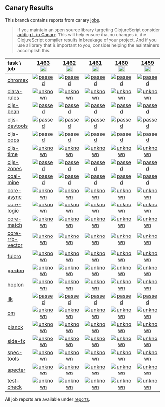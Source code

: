 ## Canary Results

This branch contains reports from canary [jobs](https://github.com/cljs-oss/canary/tree/jobs).

> If you maintain an open source library targeting ClojureScript consider [adding it to Canary](https://github.com/cljs-oss/canary/tree/master#how-to-participate). This will help ensure that no changes to the ClojureScript compiler results in breakage of your project. And if you use a library that is important to you, consider helping the maintainers accomplish this.

[//]: # (begin_overview_table)

| task \ job | <a href="reports/2020/07/10/job-001463-1.10.809-0ea117bd" title="job #1463&#xA;&#xA;job&#xA;&#xA;requested by BinaryAge Bot (@babot) on 2020-07-10T11:04:30Z">1463<br/><img width=20 height=20 src="https://avatars0.githubusercontent.com/u/1476765?v=4&s=60"></a> | <a href="reports/2020/07/09/job-001462-1.10.809-0ea117bd" title="job #1462&#xA;&#xA;job&#xA;&#xA;requested by BinaryAge Bot (@babot) on 2020-07-09T11:04:48Z">1462<br/><img width=20 height=20 src="https://avatars0.githubusercontent.com/u/1476765?v=4&s=60"></a> | <a href="reports/2020/07/08/job-001461-1.10.807-6691bae1" title="job #1461&#xA;&#xA;job&#xA;&#xA;requested by BinaryAge Bot (@babot) on 2020-07-08T11:04:39Z">1461<br/><img width=20 height=20 src="https://avatars0.githubusercontent.com/u/1476765?v=4&s=60"></a> | <a href="reports/2020/07/07/job-001460-1.10.807-6691bae1" title="job #1460&#xA;&#xA;job&#xA;&#xA;requested by BinaryAge Bot (@babot) on 2020-07-07T11:04:43Z">1460<br/><img width=20 height=20 src="https://avatars0.githubusercontent.com/u/1476765?v=4&s=60"></a> | <a href="reports/2020/07/06/job-001459-1.10.807-6691bae1" title="job #1459&#xA;&#xA;job&#xA;&#xA;requested by BinaryAge Bot (@babot) on 2020-07-06T11:04:45Z">1459<br/><img width=20 height=20 src="https://avatars0.githubusercontent.com/u/1476765?v=4&s=60"></a> | <a href="reports/2020/07/05/job-001458-1.10.807-6691bae1" title="job #1458&#xA;&#xA;job&#xA;&#xA;requested by BinaryAge Bot (@babot) on 2020-07-05T11:04:49Z">1458<br/><img width=20 height=20 src="https://avatars0.githubusercontent.com/u/1476765?v=4&s=60"></a> | <a href="reports/2020/07/04/job-001457-1.10.806-a19f8e04" title="job #1457&#xA;&#xA;job&#xA;&#xA;requested by BinaryAge Bot (@babot) on 2020-07-04T11:04:48Z">1457<br/><img width=20 height=20 src="https://avatars0.githubusercontent.com/u/1476765?v=4&s=60"></a> | <a href="reports/2020/07/03/job-001456-1.10.806-a19f8e04" title="job #1456&#xA;&#xA;job&#xA;&#xA;requested by BinaryAge Bot (@babot) on 2020-07-03T11:04:35Z">1456<br/><img width=20 height=20 src="https://avatars0.githubusercontent.com/u/1476765?v=4&s=60"></a> | <a href="reports/2020/07/02/job-001455-1.10.806-a19f8e04" title="job #1455&#xA;&#xA;job&#xA;&#xA;requested by BinaryAge Bot (@babot) on 2020-07-02T11:04:46Z">1455<br/><img width=20 height=20 src="https://avatars0.githubusercontent.com/u/1476765?v=4&s=60"></a> | <a href="reports/2020/07/01/job-001454-1.10.806-a19f8e04" title="job #1454&#xA;&#xA;job&#xA;&#xA;requested by BinaryAge Bot (@babot) on 2020-07-01T11:04:36Z">1454<br/><img width=20 height=20 src="https://avatars0.githubusercontent.com/u/1476765?v=4&s=60"></a> |
| :--- | :---: | :---: | :---: | :---: | :---: | :---: | :---: | :---: | :---: | :---: |
| [chromex](https://github.com/binaryage/chromex) | <a href="reports/2020/07/10/job-001463-1.10.809-0ea117bd#-chromex"><img title="passed" src="http://box.binaryage.com/s-passed.svg"><a> | <a href="reports/2020/07/09/job-001462-1.10.809-0ea117bd#-chromex"><img title="passed" src="http://box.binaryage.com/s-passed.svg"><a> | <a href="reports/2020/07/08/job-001461-1.10.807-6691bae1#-chromex"><img title="passed" src="http://box.binaryage.com/s-passed.svg"><a> | <a href="reports/2020/07/07/job-001460-1.10.807-6691bae1#-chromex"><img title="passed" src="http://box.binaryage.com/s-passed.svg"><a> | <a href="reports/2020/07/06/job-001459-1.10.807-6691bae1#-chromex"><img title="passed" src="http://box.binaryage.com/s-passed.svg"><a> | <a href="reports/2020/07/05/job-001458-1.10.807-6691bae1#-chromex"><img title="passed" src="http://box.binaryage.com/s-passed.svg"><a> | <a href="reports/2020/07/04/job-001457-1.10.806-a19f8e04#-chromex"><img title="passed" src="http://box.binaryage.com/s-passed.svg"><a> | <a href="reports/2020/07/03/job-001456-1.10.806-a19f8e04#-chromex"><img title="passed" src="http://box.binaryage.com/s-passed.svg"><a> | <a href="reports/2020/07/02/job-001455-1.10.806-a19f8e04#-chromex"><img title="passed" src="http://box.binaryage.com/s-passed.svg"><a> | <a href="reports/2020/07/01/job-001454-1.10.806-a19f8e04#-chromex"><img title="passed" src="http://box.binaryage.com/s-passed.svg"><a> |
| [clara-rules](https://github.com/cerner/clara-rules) | <a href="reports/2020/07/10/job-001463-1.10.809-0ea117bd#-clara-rules"><img title="unknown" src="http://box.binaryage.com/s-unknown.svg"><a> | <a href="reports/2020/07/09/job-001462-1.10.809-0ea117bd#-clara-rules"><img title="unknown" src="http://box.binaryage.com/s-unknown.svg"><a> | <a href="reports/2020/07/08/job-001461-1.10.807-6691bae1#-clara-rules"><img title="unknown" src="http://box.binaryage.com/s-unknown.svg"><a> | <a href="reports/2020/07/07/job-001460-1.10.807-6691bae1#-clara-rules"><img title="unknown" src="http://box.binaryage.com/s-unknown.svg"><a> | <a href="reports/2020/07/06/job-001459-1.10.807-6691bae1#-clara-rules"><img title="unknown" src="http://box.binaryage.com/s-unknown.svg"><a> | <a href="reports/2020/07/05/job-001458-1.10.807-6691bae1#-clara-rules"><img title="unknown" src="http://box.binaryage.com/s-unknown.svg"><a> | <a href="reports/2020/07/04/job-001457-1.10.806-a19f8e04#-clara-rules"><img title="unknown" src="http://box.binaryage.com/s-unknown.svg"><a> | <a href="reports/2020/07/03/job-001456-1.10.806-a19f8e04#-clara-rules"><img title="unknown" src="http://box.binaryage.com/s-unknown.svg"><a> | <a href="reports/2020/07/02/job-001455-1.10.806-a19f8e04#-clara-rules"><img title="unknown" src="http://box.binaryage.com/s-unknown.svg"><a> | <a href="reports/2020/07/01/job-001454-1.10.806-a19f8e04#-clara-rules"><img title="unknown" src="http://box.binaryage.com/s-unknown.svg"><a> |
| [cljs-bean](https://github.com/mfikes/cljs-bean) | <a href="reports/2020/07/10/job-001463-1.10.809-0ea117bd#-cljs-bean"><img title="passed" src="http://box.binaryage.com/s-passed.svg"><a> | <a href="reports/2020/07/09/job-001462-1.10.809-0ea117bd#-cljs-bean"><img title="passed" src="http://box.binaryage.com/s-passed.svg"><a> | <a href="reports/2020/07/08/job-001461-1.10.807-6691bae1#-cljs-bean"><img title="passed" src="http://box.binaryage.com/s-passed.svg"><a> | <a href="reports/2020/07/07/job-001460-1.10.807-6691bae1#-cljs-bean"><img title="passed" src="http://box.binaryage.com/s-passed.svg"><a> | <a href="reports/2020/07/06/job-001459-1.10.807-6691bae1#-cljs-bean"><img title="passed" src="http://box.binaryage.com/s-passed.svg"><a> | <a href="reports/2020/07/05/job-001458-1.10.807-6691bae1#-cljs-bean"><img title="passed" src="http://box.binaryage.com/s-passed.svg"><a> | <a href="reports/2020/07/04/job-001457-1.10.806-a19f8e04#-cljs-bean"><img title="passed" src="http://box.binaryage.com/s-passed.svg"><a> | <a href="reports/2020/07/03/job-001456-1.10.806-a19f8e04#-cljs-bean"><img title="passed" src="http://box.binaryage.com/s-passed.svg"><a> | <a href="reports/2020/07/02/job-001455-1.10.806-a19f8e04#-cljs-bean"><img title="passed" src="http://box.binaryage.com/s-passed.svg"><a> | <a href="reports/2020/07/01/job-001454-1.10.806-a19f8e04#-cljs-bean"><img title="passed" src="http://box.binaryage.com/s-passed.svg"><a> |
| [cljs-devtools](https://github.com/binaryage/cljs-devtools) | <a href="reports/2020/07/10/job-001463-1.10.809-0ea117bd#-cljs-devtools"><img title="passed" src="http://box.binaryage.com/s-passed.svg"><a> | <a href="reports/2020/07/09/job-001462-1.10.809-0ea117bd#-cljs-devtools"><img title="passed" src="http://box.binaryage.com/s-passed.svg"><a> | <a href="reports/2020/07/08/job-001461-1.10.807-6691bae1#-cljs-devtools"><img title="passed" src="http://box.binaryage.com/s-passed.svg"><a> | <a href="reports/2020/07/07/job-001460-1.10.807-6691bae1#-cljs-devtools"><img title="passed" src="http://box.binaryage.com/s-passed.svg"><a> | <a href="reports/2020/07/06/job-001459-1.10.807-6691bae1#-cljs-devtools"><img title="passed" src="http://box.binaryage.com/s-passed.svg"><a> | <a href="reports/2020/07/05/job-001458-1.10.807-6691bae1#-cljs-devtools"><img title="passed" src="http://box.binaryage.com/s-passed.svg"><a> | <a href="reports/2020/07/04/job-001457-1.10.806-a19f8e04#-cljs-devtools"><img title="passed" src="http://box.binaryage.com/s-passed.svg"><a> | <a href="reports/2020/07/03/job-001456-1.10.806-a19f8e04#-cljs-devtools"><img title="passed" src="http://box.binaryage.com/s-passed.svg"><a> | <a href="reports/2020/07/02/job-001455-1.10.806-a19f8e04#-cljs-devtools"><img title="passed" src="http://box.binaryage.com/s-passed.svg"><a> | <a href="reports/2020/07/01/job-001454-1.10.806-a19f8e04#-cljs-devtools"><img title="passed" src="http://box.binaryage.com/s-passed.svg"><a> |
| [cljs-oops](https://github.com/binaryage/cljs-oops) | <a href="reports/2020/07/10/job-001463-1.10.809-0ea117bd#-cljs-oops"><img title="passed" src="http://box.binaryage.com/s-passed.svg"><a> | <a href="reports/2020/07/09/job-001462-1.10.809-0ea117bd#-cljs-oops"><img title="passed" src="http://box.binaryage.com/s-passed.svg"><a> | <a href="reports/2020/07/08/job-001461-1.10.807-6691bae1#-cljs-oops"><img title="passed" src="http://box.binaryage.com/s-passed.svg"><a> | <a href="reports/2020/07/07/job-001460-1.10.807-6691bae1#-cljs-oops"><img title="passed" src="http://box.binaryage.com/s-passed.svg"><a> | <a href="reports/2020/07/06/job-001459-1.10.807-6691bae1#-cljs-oops"><img title="passed" src="http://box.binaryage.com/s-passed.svg"><a> | <a href="reports/2020/07/05/job-001458-1.10.807-6691bae1#-cljs-oops"><img title="passed" src="http://box.binaryage.com/s-passed.svg"><a> | <a href="reports/2020/07/04/job-001457-1.10.806-a19f8e04#-cljs-oops"><img title="passed" src="http://box.binaryage.com/s-passed.svg"><a> | <a href="reports/2020/07/03/job-001456-1.10.806-a19f8e04#-cljs-oops"><img title="passed" src="http://box.binaryage.com/s-passed.svg"><a> | <a href="reports/2020/07/02/job-001455-1.10.806-a19f8e04#-cljs-oops"><img title="passed" src="http://box.binaryage.com/s-passed.svg"><a> | <a href="reports/2020/07/01/job-001454-1.10.806-a19f8e04#-cljs-oops"><img title="passed" src="http://box.binaryage.com/s-passed.svg"><a> |
| [cljs-time](https://github.com/andrewmcveigh/cljs-time) | <a href="reports/2020/07/10/job-001463-1.10.809-0ea117bd#-cljs-time"><img title="unknown" src="http://box.binaryage.com/s-unknown.svg"><a> | <a href="reports/2020/07/09/job-001462-1.10.809-0ea117bd#-cljs-time"><img title="unknown" src="http://box.binaryage.com/s-unknown.svg"><a> | <a href="reports/2020/07/08/job-001461-1.10.807-6691bae1#-cljs-time"><img title="unknown" src="http://box.binaryage.com/s-unknown.svg"><a> | <a href="reports/2020/07/07/job-001460-1.10.807-6691bae1#-cljs-time"><img title="unknown" src="http://box.binaryage.com/s-unknown.svg"><a> | <a href="reports/2020/07/06/job-001459-1.10.807-6691bae1#-cljs-time"><img title="unknown" src="http://box.binaryage.com/s-unknown.svg"><a> | <a href="reports/2020/07/05/job-001458-1.10.807-6691bae1#-cljs-time"><img title="unknown" src="http://box.binaryage.com/s-unknown.svg"><a> | <a href="reports/2020/07/04/job-001457-1.10.806-a19f8e04#-cljs-time"><img title="unknown" src="http://box.binaryage.com/s-unknown.svg"><a> | <a href="reports/2020/07/03/job-001456-1.10.806-a19f8e04#-cljs-time"><img title="unknown" src="http://box.binaryage.com/s-unknown.svg"><a> | <a href="reports/2020/07/02/job-001455-1.10.806-a19f8e04#-cljs-time"><img title="unknown" src="http://box.binaryage.com/s-unknown.svg"><a> | <a href="reports/2020/07/01/job-001454-1.10.806-a19f8e04#-cljs-time"><img title="unknown" src="http://box.binaryage.com/s-unknown.svg"><a> |
| [cljs-zones](https://github.com/binaryage/cljs-zones) | <a href="reports/2020/07/10/job-001463-1.10.809-0ea117bd#-cljs-zones"><img title="passed" src="http://box.binaryage.com/s-passed.svg"><a> | <a href="reports/2020/07/09/job-001462-1.10.809-0ea117bd#-cljs-zones"><img title="passed" src="http://box.binaryage.com/s-passed.svg"><a> | <a href="reports/2020/07/08/job-001461-1.10.807-6691bae1#-cljs-zones"><img title="passed" src="http://box.binaryage.com/s-passed.svg"><a> | <a href="reports/2020/07/07/job-001460-1.10.807-6691bae1#-cljs-zones"><img title="passed" src="http://box.binaryage.com/s-passed.svg"><a> | <a href="reports/2020/07/06/job-001459-1.10.807-6691bae1#-cljs-zones"><img title="passed" src="http://box.binaryage.com/s-passed.svg"><a> | <a href="reports/2020/07/05/job-001458-1.10.807-6691bae1#-cljs-zones"><img title="passed" src="http://box.binaryage.com/s-passed.svg"><a> | <a href="reports/2020/07/04/job-001457-1.10.806-a19f8e04#-cljs-zones"><img title="passed" src="http://box.binaryage.com/s-passed.svg"><a> | <a href="reports/2020/07/03/job-001456-1.10.806-a19f8e04#-cljs-zones"><img title="passed" src="http://box.binaryage.com/s-passed.svg"><a> | <a href="reports/2020/07/02/job-001455-1.10.806-a19f8e04#-cljs-zones"><img title="passed" src="http://box.binaryage.com/s-passed.svg"><a> | <a href="reports/2020/07/01/job-001454-1.10.806-a19f8e04#-cljs-zones"><img title="passed" src="http://box.binaryage.com/s-passed.svg"><a> |
| [coal-mine](https://github.com/mfikes/coal-mine) | <a href="reports/2020/07/10/job-001463-1.10.809-0ea117bd#-coal-mine"><img title="passed" src="http://box.binaryage.com/s-passed.svg"><a> | <a href="reports/2020/07/09/job-001462-1.10.809-0ea117bd#-coal-mine"><img title="passed" src="http://box.binaryage.com/s-passed.svg"><a> | <a href="reports/2020/07/08/job-001461-1.10.807-6691bae1#-coal-mine"><img title="passed" src="http://box.binaryage.com/s-passed.svg"><a> | <a href="reports/2020/07/07/job-001460-1.10.807-6691bae1#-coal-mine"><img title="passed" src="http://box.binaryage.com/s-passed.svg"><a> | <a href="reports/2020/07/06/job-001459-1.10.807-6691bae1#-coal-mine"><img title="passed" src="http://box.binaryage.com/s-passed.svg"><a> | <a href="reports/2020/07/05/job-001458-1.10.807-6691bae1#-coal-mine"><img title="passed" src="http://box.binaryage.com/s-passed.svg"><a> | <a href="reports/2020/07/04/job-001457-1.10.806-a19f8e04#-coal-mine"><img title="passed" src="http://box.binaryage.com/s-passed.svg"><a> | <a href="reports/2020/07/03/job-001456-1.10.806-a19f8e04#-coal-mine"><img title="passed" src="http://box.binaryage.com/s-passed.svg"><a> | <a href="reports/2020/07/02/job-001455-1.10.806-a19f8e04#-coal-mine"><img title="passed" src="http://box.binaryage.com/s-passed.svg"><a> | <a href="reports/2020/07/01/job-001454-1.10.806-a19f8e04#-coal-mine"><img title="passed" src="http://box.binaryage.com/s-passed.svg"><a> |
| [core-async](https://github.com/clojure/core.async) | <a href="reports/2020/07/10/job-001463-1.10.809-0ea117bd#-core-async"><img title="unknown" src="http://box.binaryage.com/s-unknown.svg"><a> | <a href="reports/2020/07/09/job-001462-1.10.809-0ea117bd#-core-async"><img title="unknown" src="http://box.binaryage.com/s-unknown.svg"><a> | <a href="reports/2020/07/08/job-001461-1.10.807-6691bae1#-core-async"><img title="unknown" src="http://box.binaryage.com/s-unknown.svg"><a> | <a href="reports/2020/07/07/job-001460-1.10.807-6691bae1#-core-async"><img title="unknown" src="http://box.binaryage.com/s-unknown.svg"><a> | <a href="reports/2020/07/06/job-001459-1.10.807-6691bae1#-core-async"><img title="unknown" src="http://box.binaryage.com/s-unknown.svg"><a> | <a href="reports/2020/07/05/job-001458-1.10.807-6691bae1#-core-async"><img title="unknown" src="http://box.binaryage.com/s-unknown.svg"><a> | <a href="reports/2020/07/04/job-001457-1.10.806-a19f8e04#-core-async"><img title="unknown" src="http://box.binaryage.com/s-unknown.svg"><a> | <a href="reports/2020/07/03/job-001456-1.10.806-a19f8e04#-core-async"><img title="unknown" src="http://box.binaryage.com/s-unknown.svg"><a> | <a href="reports/2020/07/02/job-001455-1.10.806-a19f8e04#-core-async"><img title="unknown" src="http://box.binaryage.com/s-unknown.svg"><a> | <a href="reports/2020/07/01/job-001454-1.10.806-a19f8e04#-core-async"><img title="unknown" src="http://box.binaryage.com/s-unknown.svg"><a> |
| [core-logic](https://github.com/clojure/core.logic) | <a href="reports/2020/07/10/job-001463-1.10.809-0ea117bd#-core-logic"><img title="unknown" src="http://box.binaryage.com/s-unknown.svg"><a> | <a href="reports/2020/07/09/job-001462-1.10.809-0ea117bd#-core-logic"><img title="unknown" src="http://box.binaryage.com/s-unknown.svg"><a> | <a href="reports/2020/07/08/job-001461-1.10.807-6691bae1#-core-logic"><img title="unknown" src="http://box.binaryage.com/s-unknown.svg"><a> | <a href="reports/2020/07/07/job-001460-1.10.807-6691bae1#-core-logic"><img title="unknown" src="http://box.binaryage.com/s-unknown.svg"><a> | <a href="reports/2020/07/06/job-001459-1.10.807-6691bae1#-core-logic"><img title="unknown" src="http://box.binaryage.com/s-unknown.svg"><a> | <a href="reports/2020/07/05/job-001458-1.10.807-6691bae1#-core-logic"><img title="unknown" src="http://box.binaryage.com/s-unknown.svg"><a> | <a href="reports/2020/07/04/job-001457-1.10.806-a19f8e04#-core-logic"><img title="unknown" src="http://box.binaryage.com/s-unknown.svg"><a> | <a href="reports/2020/07/03/job-001456-1.10.806-a19f8e04#-core-logic"><img title="unknown" src="http://box.binaryage.com/s-unknown.svg"><a> | <a href="reports/2020/07/02/job-001455-1.10.806-a19f8e04#-core-logic"><img title="unknown" src="http://box.binaryage.com/s-unknown.svg"><a> | <a href="reports/2020/07/01/job-001454-1.10.806-a19f8e04#-core-logic"><img title="unknown" src="http://box.binaryage.com/s-unknown.svg"><a> |
| [core-match](https://github.com/clojure/core.match) | <a href="reports/2020/07/10/job-001463-1.10.809-0ea117bd#-core-match"><img title="unknown" src="http://box.binaryage.com/s-unknown.svg"><a> | <a href="reports/2020/07/09/job-001462-1.10.809-0ea117bd#-core-match"><img title="unknown" src="http://box.binaryage.com/s-unknown.svg"><a> | <a href="reports/2020/07/08/job-001461-1.10.807-6691bae1#-core-match"><img title="unknown" src="http://box.binaryage.com/s-unknown.svg"><a> | <a href="reports/2020/07/07/job-001460-1.10.807-6691bae1#-core-match"><img title="unknown" src="http://box.binaryage.com/s-unknown.svg"><a> | <a href="reports/2020/07/06/job-001459-1.10.807-6691bae1#-core-match"><img title="unknown" src="http://box.binaryage.com/s-unknown.svg"><a> | <a href="reports/2020/07/05/job-001458-1.10.807-6691bae1#-core-match"><img title="unknown" src="http://box.binaryage.com/s-unknown.svg"><a> | <a href="reports/2020/07/04/job-001457-1.10.806-a19f8e04#-core-match"><img title="unknown" src="http://box.binaryage.com/s-unknown.svg"><a> | <a href="reports/2020/07/03/job-001456-1.10.806-a19f8e04#-core-match"><img title="unknown" src="http://box.binaryage.com/s-unknown.svg"><a> | <a href="reports/2020/07/02/job-001455-1.10.806-a19f8e04#-core-match"><img title="unknown" src="http://box.binaryage.com/s-unknown.svg"><a> | <a href="reports/2020/07/01/job-001454-1.10.806-a19f8e04#-core-match"><img title="unknown" src="http://box.binaryage.com/s-unknown.svg"><a> |
| [core-rrb-vector](https://github.com/clojure/core.rrb-vector) | <a href="reports/2020/07/10/job-001463-1.10.809-0ea117bd#-core-rrb-vector"><img title="unknown" src="http://box.binaryage.com/s-unknown.svg"><a> | <a href="reports/2020/07/09/job-001462-1.10.809-0ea117bd#-core-rrb-vector"><img title="unknown" src="http://box.binaryage.com/s-unknown.svg"><a> | <a href="reports/2020/07/08/job-001461-1.10.807-6691bae1#-core-rrb-vector"><img title="unknown" src="http://box.binaryage.com/s-unknown.svg"><a> | <a href="reports/2020/07/07/job-001460-1.10.807-6691bae1#-core-rrb-vector"><img title="unknown" src="http://box.binaryage.com/s-unknown.svg"><a> | <a href="reports/2020/07/06/job-001459-1.10.807-6691bae1#-core-rrb-vector"><img title="unknown" src="http://box.binaryage.com/s-unknown.svg"><a> | <a href="reports/2020/07/05/job-001458-1.10.807-6691bae1#-core-rrb-vector"><img title="unknown" src="http://box.binaryage.com/s-unknown.svg"><a> | <a href="reports/2020/07/04/job-001457-1.10.806-a19f8e04#-core-rrb-vector"><img title="unknown" src="http://box.binaryage.com/s-unknown.svg"><a> | <a href="reports/2020/07/03/job-001456-1.10.806-a19f8e04#-core-rrb-vector"><img title="unknown" src="http://box.binaryage.com/s-unknown.svg"><a> | <a href="reports/2020/07/02/job-001455-1.10.806-a19f8e04#-core-rrb-vector"><img title="unknown" src="http://box.binaryage.com/s-unknown.svg"><a> | <a href="reports/2020/07/01/job-001454-1.10.806-a19f8e04#-core-rrb-vector"><img title="unknown" src="http://box.binaryage.com/s-unknown.svg"><a> |
| [fulcro](https://github.com/fulcrologic/fulcro) | <a href="reports/2020/07/10/job-001463-1.10.809-0ea117bd#-fulcro"><img title="unknown" src="http://box.binaryage.com/s-unknown.svg"><a> | <a href="reports/2020/07/09/job-001462-1.10.809-0ea117bd#-fulcro"><img title="unknown" src="http://box.binaryage.com/s-unknown.svg"><a> | <a href="reports/2020/07/08/job-001461-1.10.807-6691bae1#-fulcro"><img title="unknown" src="http://box.binaryage.com/s-unknown.svg"><a> | <a href="reports/2020/07/07/job-001460-1.10.807-6691bae1#-fulcro"><img title="unknown" src="http://box.binaryage.com/s-unknown.svg"><a> | <a href="reports/2020/07/06/job-001459-1.10.807-6691bae1#-fulcro"><img title="unknown" src="http://box.binaryage.com/s-unknown.svg"><a> | <a href="reports/2020/07/05/job-001458-1.10.807-6691bae1#-fulcro"><img title="unknown" src="http://box.binaryage.com/s-unknown.svg"><a> | <a href="reports/2020/07/04/job-001457-1.10.806-a19f8e04#-fulcro"><img title="unknown" src="http://box.binaryage.com/s-unknown.svg"><a> | <a href="reports/2020/07/03/job-001456-1.10.806-a19f8e04#-fulcro"><img title="unknown" src="http://box.binaryage.com/s-unknown.svg"><a> | <a href="reports/2020/07/02/job-001455-1.10.806-a19f8e04#-fulcro"><img title="unknown" src="http://box.binaryage.com/s-unknown.svg"><a> | <a href="reports/2020/07/01/job-001454-1.10.806-a19f8e04#-fulcro"><img title="unknown" src="http://box.binaryage.com/s-unknown.svg"><a> |
| [garden](https://github.com/noprompt/garden) | <a href="reports/2020/07/10/job-001463-1.10.809-0ea117bd#-garden"><img title="unknown" src="http://box.binaryage.com/s-unknown.svg"><a> | <a href="reports/2020/07/09/job-001462-1.10.809-0ea117bd#-garden"><img title="unknown" src="http://box.binaryage.com/s-unknown.svg"><a> | <a href="reports/2020/07/08/job-001461-1.10.807-6691bae1#-garden"><img title="unknown" src="http://box.binaryage.com/s-unknown.svg"><a> | <a href="reports/2020/07/07/job-001460-1.10.807-6691bae1#-garden"><img title="unknown" src="http://box.binaryage.com/s-unknown.svg"><a> | <a href="reports/2020/07/06/job-001459-1.10.807-6691bae1#-garden"><img title="unknown" src="http://box.binaryage.com/s-unknown.svg"><a> | <a href="reports/2020/07/05/job-001458-1.10.807-6691bae1#-garden"><img title="unknown" src="http://box.binaryage.com/s-unknown.svg"><a> | <a href="reports/2020/07/04/job-001457-1.10.806-a19f8e04#-garden"><img title="unknown" src="http://box.binaryage.com/s-unknown.svg"><a> | <a href="reports/2020/07/03/job-001456-1.10.806-a19f8e04#-garden"><img title="unknown" src="http://box.binaryage.com/s-unknown.svg"><a> | <a href="reports/2020/07/02/job-001455-1.10.806-a19f8e04#-garden"><img title="unknown" src="http://box.binaryage.com/s-unknown.svg"><a> | <a href="reports/2020/07/01/job-001454-1.10.806-a19f8e04#-garden"><img title="unknown" src="http://box.binaryage.com/s-unknown.svg"><a> |
| [hoplon](https://github.com/hoplon/hoplon) | <a href="reports/2020/07/10/job-001463-1.10.809-0ea117bd#-hoplon"><img title="unknown" src="http://box.binaryage.com/s-unknown.svg"><a> | <a href="reports/2020/07/09/job-001462-1.10.809-0ea117bd#-hoplon"><img title="unknown" src="http://box.binaryage.com/s-unknown.svg"><a> | <a href="reports/2020/07/08/job-001461-1.10.807-6691bae1#-hoplon"><img title="unknown" src="http://box.binaryage.com/s-unknown.svg"><a> | <a href="reports/2020/07/07/job-001460-1.10.807-6691bae1#-hoplon"><img title="unknown" src="http://box.binaryage.com/s-unknown.svg"><a> | <a href="reports/2020/07/06/job-001459-1.10.807-6691bae1#-hoplon"><img title="unknown" src="http://box.binaryage.com/s-unknown.svg"><a> | <a href="reports/2020/07/05/job-001458-1.10.807-6691bae1#-hoplon"><img title="unknown" src="http://box.binaryage.com/s-unknown.svg"><a> | <a href="reports/2020/07/04/job-001457-1.10.806-a19f8e04#-hoplon"><img title="unknown" src="http://box.binaryage.com/s-unknown.svg"><a> | <a href="reports/2020/07/03/job-001456-1.10.806-a19f8e04#-hoplon"><img title="unknown" src="http://box.binaryage.com/s-unknown.svg"><a> | <a href="reports/2020/07/02/job-001455-1.10.806-a19f8e04#-hoplon"><img title="unknown" src="http://box.binaryage.com/s-unknown.svg"><a> | <a href="reports/2020/07/01/job-001454-1.10.806-a19f8e04#-hoplon"><img title="unknown" src="http://box.binaryage.com/s-unknown.svg"><a> |
| [ilk](https://github.com/mfikes/ilk) | <a href="reports/2020/07/10/job-001463-1.10.809-0ea117bd#-ilk"><img title="passed" src="http://box.binaryage.com/s-passed.svg"><a> | <a href="reports/2020/07/09/job-001462-1.10.809-0ea117bd#-ilk"><img title="passed" src="http://box.binaryage.com/s-passed.svg"><a> | <a href="reports/2020/07/08/job-001461-1.10.807-6691bae1#-ilk"><img title="passed" src="http://box.binaryage.com/s-passed.svg"><a> | <a href="reports/2020/07/07/job-001460-1.10.807-6691bae1#-ilk"><img title="passed" src="http://box.binaryage.com/s-passed.svg"><a> | <a href="reports/2020/07/06/job-001459-1.10.807-6691bae1#-ilk"><img title="passed" src="http://box.binaryage.com/s-passed.svg"><a> | <a href="reports/2020/07/05/job-001458-1.10.807-6691bae1#-ilk"><img title="passed" src="http://box.binaryage.com/s-passed.svg"><a> | <a href="reports/2020/07/04/job-001457-1.10.806-a19f8e04#-ilk"><img title="passed" src="http://box.binaryage.com/s-passed.svg"><a> | <a href="reports/2020/07/03/job-001456-1.10.806-a19f8e04#-ilk"><img title="passed" src="http://box.binaryage.com/s-passed.svg"><a> | <a href="reports/2020/07/02/job-001455-1.10.806-a19f8e04#-ilk"><img title="passed" src="http://box.binaryage.com/s-passed.svg"><a> | <a href="reports/2020/07/01/job-001454-1.10.806-a19f8e04#-ilk"><img title="passed" src="http://box.binaryage.com/s-passed.svg"><a> |
| [om](https://github.com/omcljs/om) | <a href="reports/2020/07/10/job-001463-1.10.809-0ea117bd#-om"><img title="unknown" src="http://box.binaryage.com/s-unknown.svg"><a> | <a href="reports/2020/07/09/job-001462-1.10.809-0ea117bd#-om"><img title="unknown" src="http://box.binaryage.com/s-unknown.svg"><a> | <a href="reports/2020/07/08/job-001461-1.10.807-6691bae1#-om"><img title="unknown" src="http://box.binaryage.com/s-unknown.svg"><a> | <a href="reports/2020/07/07/job-001460-1.10.807-6691bae1#-om"><img title="unknown" src="http://box.binaryage.com/s-unknown.svg"><a> | <a href="reports/2020/07/06/job-001459-1.10.807-6691bae1#-om"><img title="unknown" src="http://box.binaryage.com/s-unknown.svg"><a> | <a href="reports/2020/07/05/job-001458-1.10.807-6691bae1#-om"><img title="unknown" src="http://box.binaryage.com/s-unknown.svg"><a> | <a href="reports/2020/07/04/job-001457-1.10.806-a19f8e04#-om"><img title="unknown" src="http://box.binaryage.com/s-unknown.svg"><a> | <a href="reports/2020/07/03/job-001456-1.10.806-a19f8e04#-om"><img title="unknown" src="http://box.binaryage.com/s-unknown.svg"><a> | <a href="reports/2020/07/02/job-001455-1.10.806-a19f8e04#-om"><img title="unknown" src="http://box.binaryage.com/s-unknown.svg"><a> | <a href="reports/2020/07/01/job-001454-1.10.806-a19f8e04#-om"><img title="unknown" src="http://box.binaryage.com/s-unknown.svg"><a> |
| [planck](https://github.com/planck-repl/planck) | <a href="reports/2020/07/10/job-001463-1.10.809-0ea117bd#-planck"><img title="unknown" src="http://box.binaryage.com/s-unknown.svg"><a> | <a href="reports/2020/07/09/job-001462-1.10.809-0ea117bd#-planck"><img title="unknown" src="http://box.binaryage.com/s-unknown.svg"><a> | <a href="reports/2020/07/08/job-001461-1.10.807-6691bae1#-planck"><img title="unknown" src="http://box.binaryage.com/s-unknown.svg"><a> | <a href="reports/2020/07/07/job-001460-1.10.807-6691bae1#-planck"><img title="unknown" src="http://box.binaryage.com/s-unknown.svg"><a> | <a href="reports/2020/07/06/job-001459-1.10.807-6691bae1#-planck"><img title="unknown" src="http://box.binaryage.com/s-unknown.svg"><a> | <a href="reports/2020/07/05/job-001458-1.10.807-6691bae1#-planck"><img title="unknown" src="http://box.binaryage.com/s-unknown.svg"><a> | <a href="reports/2020/07/04/job-001457-1.10.806-a19f8e04#-planck"><img title="unknown" src="http://box.binaryage.com/s-unknown.svg"><a> | <a href="reports/2020/07/03/job-001456-1.10.806-a19f8e04#-planck"><img title="unknown" src="http://box.binaryage.com/s-unknown.svg"><a> | <a href="reports/2020/07/02/job-001455-1.10.806-a19f8e04#-planck"><img title="unknown" src="http://box.binaryage.com/s-unknown.svg"><a> | <a href="reports/2020/07/01/job-001454-1.10.806-a19f8e04#-planck"><img title="unknown" src="http://box.binaryage.com/s-unknown.svg"><a> |
| [side-fx](https://github.com/cljsrn/side-fx) | <a href="reports/2020/07/10/job-001463-1.10.809-0ea117bd#-side-fx"><img title="unknown" src="http://box.binaryage.com/s-unknown.svg"><a> | <a href="reports/2020/07/09/job-001462-1.10.809-0ea117bd#-side-fx"><img title="unknown" src="http://box.binaryage.com/s-unknown.svg"><a> | <a href="reports/2020/07/08/job-001461-1.10.807-6691bae1#-side-fx"><img title="unknown" src="http://box.binaryage.com/s-unknown.svg"><a> | <a href="reports/2020/07/07/job-001460-1.10.807-6691bae1#-side-fx"><img title="unknown" src="http://box.binaryage.com/s-unknown.svg"><a> | <a href="reports/2020/07/06/job-001459-1.10.807-6691bae1#-side-fx"><img title="unknown" src="http://box.binaryage.com/s-unknown.svg"><a> | <a href="reports/2020/07/05/job-001458-1.10.807-6691bae1#-side-fx"><img title="unknown" src="http://box.binaryage.com/s-unknown.svg"><a> | <a href="reports/2020/07/04/job-001457-1.10.806-a19f8e04#-side-fx"><img title="unknown" src="http://box.binaryage.com/s-unknown.svg"><a> | <a href="reports/2020/07/03/job-001456-1.10.806-a19f8e04#-side-fx"><img title="unknown" src="http://box.binaryage.com/s-unknown.svg"><a> | <a href="reports/2020/07/02/job-001455-1.10.806-a19f8e04#-side-fx"><img title="unknown" src="http://box.binaryage.com/s-unknown.svg"><a> | <a href="reports/2020/07/01/job-001454-1.10.806-a19f8e04#-side-fx"><img title="unknown" src="http://box.binaryage.com/s-unknown.svg"><a> |
| [spec-tools](https://github.com/metosin/spec-tools) | <a href="reports/2020/07/10/job-001463-1.10.809-0ea117bd#-spec-tools"><img title="unknown" src="http://box.binaryage.com/s-unknown.svg"><a> | <a href="reports/2020/07/09/job-001462-1.10.809-0ea117bd#-spec-tools"><img title="unknown" src="http://box.binaryage.com/s-unknown.svg"><a> | <a href="reports/2020/07/08/job-001461-1.10.807-6691bae1#-spec-tools"><img title="unknown" src="http://box.binaryage.com/s-unknown.svg"><a> | <a href="reports/2020/07/07/job-001460-1.10.807-6691bae1#-spec-tools"><img title="unknown" src="http://box.binaryage.com/s-unknown.svg"><a> | <a href="reports/2020/07/06/job-001459-1.10.807-6691bae1#-spec-tools"><img title="unknown" src="http://box.binaryage.com/s-unknown.svg"><a> | <a href="reports/2020/07/05/job-001458-1.10.807-6691bae1#-spec-tools"><img title="unknown" src="http://box.binaryage.com/s-unknown.svg"><a> | <a href="reports/2020/07/04/job-001457-1.10.806-a19f8e04#-spec-tools"><img title="unknown" src="http://box.binaryage.com/s-unknown.svg"><a> | <a href="reports/2020/07/03/job-001456-1.10.806-a19f8e04#-spec-tools"><img title="unknown" src="http://box.binaryage.com/s-unknown.svg"><a> | <a href="reports/2020/07/02/job-001455-1.10.806-a19f8e04#-spec-tools"><img title="unknown" src="http://box.binaryage.com/s-unknown.svg"><a> | <a href="reports/2020/07/01/job-001454-1.10.806-a19f8e04#-spec-tools"><img title="unknown" src="http://box.binaryage.com/s-unknown.svg"><a> |
| [specter](https://github.com/nathanmarz/specter) | <a href="reports/2020/07/10/job-001463-1.10.809-0ea117bd#-specter"><img title="unknown" src="http://box.binaryage.com/s-unknown.svg"><a> | <a href="reports/2020/07/09/job-001462-1.10.809-0ea117bd#-specter"><img title="unknown" src="http://box.binaryage.com/s-unknown.svg"><a> | <a href="reports/2020/07/08/job-001461-1.10.807-6691bae1#-specter"><img title="unknown" src="http://box.binaryage.com/s-unknown.svg"><a> | <a href="reports/2020/07/07/job-001460-1.10.807-6691bae1#-specter"><img title="unknown" src="http://box.binaryage.com/s-unknown.svg"><a> | <a href="reports/2020/07/06/job-001459-1.10.807-6691bae1#-specter"><img title="unknown" src="http://box.binaryage.com/s-unknown.svg"><a> | <a href="reports/2020/07/05/job-001458-1.10.807-6691bae1#-specter"><img title="unknown" src="http://box.binaryage.com/s-unknown.svg"><a> | <a href="reports/2020/07/04/job-001457-1.10.806-a19f8e04#-specter"><img title="unknown" src="http://box.binaryage.com/s-unknown.svg"><a> | <a href="reports/2020/07/03/job-001456-1.10.806-a19f8e04#-specter"><img title="unknown" src="http://box.binaryage.com/s-unknown.svg"><a> | <a href="reports/2020/07/02/job-001455-1.10.806-a19f8e04#-specter"><img title="unknown" src="http://box.binaryage.com/s-unknown.svg"><a> | <a href="reports/2020/07/01/job-001454-1.10.806-a19f8e04#-specter"><img title="unknown" src="http://box.binaryage.com/s-unknown.svg"><a> |
| [test-check](https://github.com/clojure/test.check) | <a href="reports/2020/07/10/job-001463-1.10.809-0ea117bd#-test-check"><img title="unknown" src="http://box.binaryage.com/s-unknown.svg"><a> | <a href="reports/2020/07/09/job-001462-1.10.809-0ea117bd#-test-check"><img title="unknown" src="http://box.binaryage.com/s-unknown.svg"><a> | <a href="reports/2020/07/08/job-001461-1.10.807-6691bae1#-test-check"><img title="unknown" src="http://box.binaryage.com/s-unknown.svg"><a> | <a href="reports/2020/07/07/job-001460-1.10.807-6691bae1#-test-check"><img title="unknown" src="http://box.binaryage.com/s-unknown.svg"><a> | <a href="reports/2020/07/06/job-001459-1.10.807-6691bae1#-test-check"><img title="unknown" src="http://box.binaryage.com/s-unknown.svg"><a> | <a href="reports/2020/07/05/job-001458-1.10.807-6691bae1#-test-check"><img title="unknown" src="http://box.binaryage.com/s-unknown.svg"><a> | <a href="reports/2020/07/04/job-001457-1.10.806-a19f8e04#-test-check"><img title="unknown" src="http://box.binaryage.com/s-unknown.svg"><a> | <a href="reports/2020/07/03/job-001456-1.10.806-a19f8e04#-test-check"><img title="unknown" src="http://box.binaryage.com/s-unknown.svg"><a> | <a href="reports/2020/07/02/job-001455-1.10.806-a19f8e04#-test-check"><img title="unknown" src="http://box.binaryage.com/s-unknown.svg"><a> | <a href="reports/2020/07/01/job-001454-1.10.806-a19f8e04#-test-check"><img title="unknown" src="http://box.binaryage.com/s-unknown.svg"><a> |

[//]: # (end_overview_table)

All job reports are available under [reports](reports).
